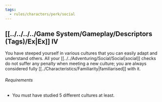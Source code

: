 ```yaml
---
tags:
  - rules/characters/perk/social
---
```

## [[../../../../Game System/Gameplay/Descriptors (Tags)/Ex|Ex]] IV
You have steeped yourself in various cultures that you can easily adapt and understand others. All your [[../../Adventuring/Social/Social|social]] checks do not suffer any penalty when meeting a new culture; you are always considered fully [[../Characteristics/Familiarity|familiarised]] with it.

###### Requirements
- You must have studied 5 different cultures at least.